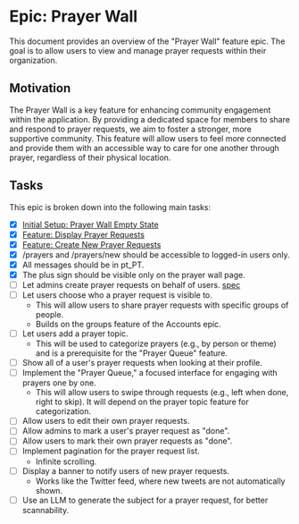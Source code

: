 # Epic: Prayer Wall

This document provides an overview of the "Prayer Wall" feature epic. The goal is to allow users to view and manage prayer requests within their organization.

## Motivation

The Prayer Wall is a key feature for enhancing community engagement within the application. By providing a dedicated space for members to share and respond to prayer requests, we aim to foster a stronger, more supportive community. This feature will allow users to feel more connected and provide them with an accessible way to care for one another through prayer, regardless of their physical location.

## Tasks

This epic is broken down into the following main tasks:

- [x] [Initial Setup: Prayer Wall Empty State](./01-prayer-wall-empty-state.md)
- [x] [Feature: Display Prayer Requests](./02-display-prayer-requests.md)
- [x] [Feature: Create New Prayer Requests](./03-create-new-prayer-requests.md)
- [x] /prayers and /prayers/new should be accessible to logged-in users only.
- [x] All messages should be in pt_PT.
- [x] The plus sign should be visible only on the prayer wall page.
- [ ] Let admins create prayer requests on behalf of users.
      [spec](./04-admins-can-create-on-behalf-of-users.md)
- [ ] Let users choose who a prayer request is visible to.
  - This will allow users to share prayer requests with specific groups of people.
  - Builds on the groups feature of the Accounts epic.
- [ ] Let users add a prayer topic.
  - This will be used to categorize prayers (e.g., by person or theme) and is a prerequisite for the "Prayer Queue" feature.
- [ ] Show all of a user's prayer requests when looking at their profile.
- [ ] Implement the "Prayer Queue," a focused interface for engaging with prayers one by one.
  - This will allow users to swipe through requests (e.g., left when done, right to skip). It will depend on the prayer topic feature for categorization.
- [ ] Allow users to edit their own prayer requests.
- [ ] Allow admins to mark a user's prayer request as "done".
- [ ] Allow users to mark their own prayer requests as "done".
- [ ] Implement pagination for the prayer request list.
  - Infinite scrolling.
- [ ] Display a banner to notify users of new prayer requests.
  - Works like the Twitter feed, where new tweets are not automatically shown.
- [ ] Use an LLM to generate the subject for a prayer request, for better scannability.

